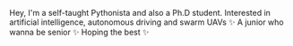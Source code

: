 Hey, I'm a self-taught Pythonista and also a Ph.D student. Interested in artificial intelligence, autonomous driving and swarm UAVs ✨
A junior who wanna be senior ✨
Hoping the best ✨

<!---
mervemuslu/mervemuslu is a ✨ special ✨ repository because its `README.md` (this file) appears on your GitHub profile.
You can click the Preview link to take a look at your changes.
--->
